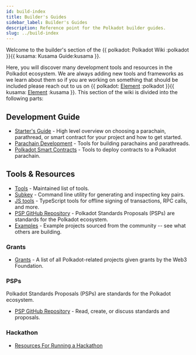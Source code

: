 ```yaml
---
id: build-index
title: Builder's Guides
sidebar_label: Builder's Guides
description: Reference point for the Polkadot builder guides.
slug: ../build-index
---
```


Welcome to the builder's section of the {{ polkadot: Polkadot Wiki :polkadot }}{{ kusama: Kusama Guide:kusama }}.

Here, you will discover many development tools and resources in the Polkadot ecosystem.
We are always adding new tools and frameworks as we learn about them so if you are working
on something that should be included please reach out to us on
{{ polkadot: [Element](https://matrix.to/#/#polkadot-watercooler:matrix.org) :polkadot }}{{ kusama: [Element](https://matrix.to/#/#kusama-watercooler:matrix.org) :kusama }}.
This section of the wiki is divided into the following parts:

## Development Guide

- [Starter's Guide](build-guide.md) - High level overview on choosing a parachain,
  parathread, or smart contract for your project and how to get started.
- [Parachain Development](build-parachains.md) - Tools for building parachains and
  parathreads.
- [Polkadot Smart Contracts](build-smart-contracts.md) - Tools to deploy contracts to a Polkadot parachain.

## Tools & Resources

- [Tools](build-tools-index.md) - Maintained list of tools.
- [Subkey](https://docs.substrate.io/v3/tools/subkey/) - Command line utility for
  generating and inspecting key pairs.
- [JS tools](https://github.com/polkadot-js/tools) - TypeScript tools for offline signing of
  transactions, RPC calls, and more.
- [PSP GitHub Repository](https://github.com/w3f/PSPs) - Polkadot Standards Proposals
  (PSPs) are standards for the Polkadot ecosystem.
- [Examples](#) - Example projects sourced from the community -- see what others are building.

### Grants

- [Grants](../general/grants.md) - A list of all Polkadot-related projects given grants by the Web3 Foundation.

### PSPs

Polkadot Standards Proposals (PSPs) are standards for the Polkadot ecosystem.

- [PSP GitHub Repository](https://github.com/w3f/PSPs) - Read, create, or discuss standards and
  proposals.

### Hackathon

- [Resources For Running a Hackathon](build-hackathon.md)
